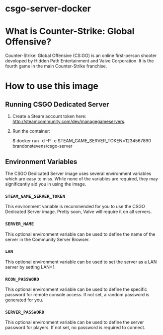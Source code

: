 csgo-server-docker
============

# What is Counter-Strike: Global Offensive?

Counter-Strike: Global Offensive (CS:GO) is an online first-person shooter developed by Hidden Path Entertainment and Valve Corporation. It is the fourth game in the main Counter-Strike franchise.


# How to use this image


## Running CSGO Dedicated Server

1. Create a Steam account token here: http://steamcommunity.com/dev/managegameservers.

2. Run the container:

    $ docker run -d -P -e STEAM_GAME_SERVER_TOKEN=1234567890 brandonstevens/csgo-server

## Environment Variables

The CSGO Dedicated Server image uses several environment variables which are easy to miss. While none of the variables are required, they may significantly aid you in using the image.

### `STEAM_GAME_SERVER_TOKEN`

This environment variable is recommended for you to use the CSGO Dedicated Server image. Pretty soon, Valve will require it on all servers.

### `SERVER_NAME`

This optional environment variable can be used to define the name of the server in the Community Server Browser.

### `LAN`

This optional environment variable can be used to set the server as a LAN server by setting LAN=1.

### `RCON_PASSWORD`

This optional environment variable can be used to define the specific password for remote console access. If not set, a random password is generated for you.

### `SERVER_PASSWORD`

This optional environment variable can be used to define the server password for players. If not set, no password is required to connect.
